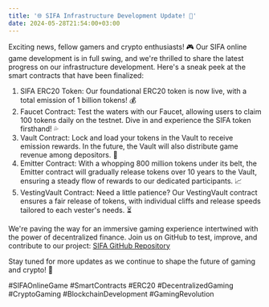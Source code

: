 ```yaml
---
title: '🌐 SIFA Infrastructure Development Update! 🚀'
date: 2024-05-28T21:54:00+03:00
---
```

Exciting news, fellow gamers and crypto enthusiasts! 🎮 Our SIFA online game development is in full swing, and we're thrilled to share the latest progress on our infrastructure development. Here's a sneak peek at the smart contracts that have been finalized:

1. SIFA ERC20 Token: Our foundational ERC20 token is now live, with a total emission of 1 billion tokens! 💰
2. Faucet Contract: Test the waters with our Faucet, allowing users to claim 100 tokens daily on the testnet. Dive in and experience the SIFA token firsthand! 💦
3. Vault Contract: Lock and load your tokens in the Vault to receive emission rewards. In the future, the Vault will also distribute game revenue among depositors. 💼
4. Emitter Contract: With a whopping 800 million tokens under its belt, the Emitter contract will gradually release tokens over 10 years to the Vault, ensuring a steady flow of rewards to our dedicated participants. 📈
5. VestingVault Contract: Need a little patience? Our VestingVault contract ensures a fair release of tokens, with individual cliffs and release speeds tailored to each vester's needs. ⏳

We're paving the way for an immersive gaming experience intertwined with the power of decentralized finance. Join us on GitHub to test, improve, and contribute to our project: [SIFA GitHub Repository](https://github.com/sifagame)

Stay tuned for more updates as we continue to shape the future of gaming and crypto! 🌟

#SIFAOnlineGame #SmartContracts #ERC20 #DecentralizedGaming #CryptoGaming #BlockchainDevelopment #GamingRevolution